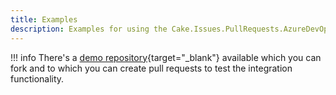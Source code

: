 ```yaml
---
title: Examples
description: Examples for using the Cake.Issues.PullRequests.AzureDevOps addin.
---
```


!!! info
    There's a [demo repository](https://dev.azure.com/pberger/Cake.Issues-Demo){target="_blank"}
    available which you can fork and to which you can create pull requests to test the integration functionality.
